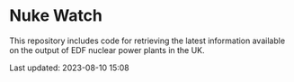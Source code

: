 # Nuke Watch

This repository includes code for retrieving the latest information available on the output of EDF nuclear power plants in the UK.

Last updated: 2023-08-10 15:08